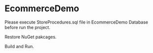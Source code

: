 # EcommerceDemo

Please execute StoreProcedures.sql file in EcommerceDemo Database before run the project.

Restore NuGet pakcages.

Build and Run.
